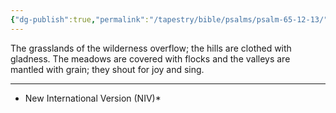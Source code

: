 ```yaml
---
{"dg-publish":true,"permalink":"/tapestry/bible/psalms/psalm-65-12-13/","title":"Psalm 65:12–13","hide":true,"tags":["bible-verse","bible-verse"],"dgHomeLink":true,"dgShowLocalGraph":true,"dgEnableSearch":true}
---
```



The grasslands of the wilderness overflow; the hills are clothed with gladness.
 The meadows are covered with flocks and the valleys are mantled with grain; they shout for joy and sing.


---
* New International Version (NIV)*